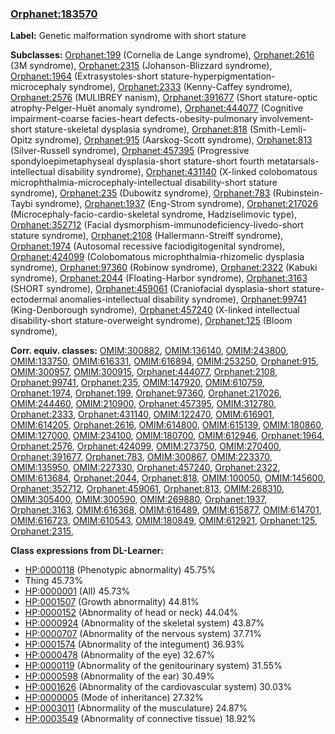 
### [Orphanet:183570](http://www.orpha.net/ORDO/Orphanet_183570)
**Label:** Genetic malformation syndrome with short stature

**Subclasses:** [Orphanet:199](http://www.orpha.net/ORDO/Orphanet_199) (Cornelia de Lange syndrome), [Orphanet:2616](http://www.orpha.net/ORDO/Orphanet_2616) (3M syndrome), [Orphanet:2315](http://www.orpha.net/ORDO/Orphanet_2315) (Johanson-Blizzard syndrome), [Orphanet:1964](http://www.orpha.net/ORDO/Orphanet_1964) (Extrasystoles-short stature-hyperpigmentation-microcephaly syndrome), [Orphanet:2333](http://www.orpha.net/ORDO/Orphanet_2333) (Kenny-Caffey syndrome), [Orphanet:2576](http://www.orpha.net/ORDO/Orphanet_2576) (MULIBREY nanism), [Orphanet:391677](http://www.orpha.net/ORDO/Orphanet_391677) (Short stature-optic atrophy-Pelger-Huët anomaly syndrome), [Orphanet:444077](http://www.orpha.net/ORDO/Orphanet_444077) (Cognitive impairment-coarse facies-heart defects-obesity-pulmonary involvement-short stature-skeletal dysplasia syndrome), [Orphanet:818](http://www.orpha.net/ORDO/Orphanet_818) (Smith-Lemli-Opitz syndrome), [Orphanet:915](http://www.orpha.net/ORDO/Orphanet_915) (Aarskog-Scott syndrome), [Orphanet:813](http://www.orpha.net/ORDO/Orphanet_813) (Silver-Russell syndrome), [Orphanet:457395](http://www.orpha.net/ORDO/Orphanet_457395) (Progressive spondyloepimetaphyseal dysplasia-short stature-short fourth metatarsals-intellectual disability syndrome), [Orphanet:431140](http://www.orpha.net/ORDO/Orphanet_431140) (X-linked colobomatous microphthalmia-microcephaly-intellectual disability-short stature syndrome), [Orphanet:235](http://www.orpha.net/ORDO/Orphanet_235) (Dubowitz syndrome), [Orphanet:783](http://www.orpha.net/ORDO/Orphanet_783) (Rubinstein-Taybi syndrome), [Orphanet:1937](http://www.orpha.net/ORDO/Orphanet_1937) (Eng-Strom syndrome), [Orphanet:217026](http://www.orpha.net/ORDO/Orphanet_217026) (Microcephaly-facio-cardio-skeletal syndrome, Hadziselimovic type), [Orphanet:352712](http://www.orpha.net/ORDO/Orphanet_352712) (Facial dysmorphism-immunodeficiency-livedo-short stature syndrome), [Orphanet:2108](http://www.orpha.net/ORDO/Orphanet_2108) (Hallermann-Streiff syndrome), [Orphanet:1974](http://www.orpha.net/ORDO/Orphanet_1974) (Autosomal recessive faciodigitogenital syndrome), [Orphanet:424099](http://www.orpha.net/ORDO/Orphanet_424099) (Colobomatous microphthalmia-rhizomelic dysplasia syndrome), [Orphanet:97360](http://www.orpha.net/ORDO/Orphanet_97360) (Robinow syndrome), [Orphanet:2322](http://www.orpha.net/ORDO/Orphanet_2322) (Kabuki syndrome), [Orphanet:2044](http://www.orpha.net/ORDO/Orphanet_2044) (Floating-Harbor syndrome), [Orphanet:3163](http://www.orpha.net/ORDO/Orphanet_3163) (SHORT syndrome), [Orphanet:459061](http://www.orpha.net/ORDO/Orphanet_459061) (Craniofacial dysplasia-short stature-ectodermal anomalies-intellectual disability syndrome), [Orphanet:99741](http://www.orpha.net/ORDO/Orphanet_99741) (King-Denborough syndrome), [Orphanet:457240](http://www.orpha.net/ORDO/Orphanet_457240) (X-linked intellectual disability-short stature-overweight syndrome), [Orphanet:125](http://www.orpha.net/ORDO/Orphanet_125) (Bloom syndrome), 

**Corr. equiv. classes:** [OMIM:300882](http://purl.obolibrary.org/obo/OMIM_300882), [OMIM:136140](http://purl.obolibrary.org/obo/OMIM_136140), [OMIM:243800](http://purl.obolibrary.org/obo/OMIM_243800), [OMIM:133750](http://purl.obolibrary.org/obo/OMIM_133750), [OMIM:616331](http://purl.obolibrary.org/obo/OMIM_616331), [OMIM:616894](http://purl.obolibrary.org/obo/OMIM_616894), [OMIM:253250](http://purl.obolibrary.org/obo/OMIM_253250), [Orphanet:915](http://www.orpha.net/ORDO/Orphanet_915), [OMIM:300957](http://purl.obolibrary.org/obo/OMIM_300957), [OMIM:300915](http://purl.obolibrary.org/obo/OMIM_300915), [Orphanet:444077](http://www.orpha.net/ORDO/Orphanet_444077), [Orphanet:2108](http://www.orpha.net/ORDO/Orphanet_2108), [Orphanet:99741](http://www.orpha.net/ORDO/Orphanet_99741), [Orphanet:235](http://www.orpha.net/ORDO/Orphanet_235), [OMIM:147920](http://purl.obolibrary.org/obo/OMIM_147920), [OMIM:610759](http://purl.obolibrary.org/obo/OMIM_610759), [Orphanet:1974](http://www.orpha.net/ORDO/Orphanet_1974), [Orphanet:199](http://www.orpha.net/ORDO/Orphanet_199), [Orphanet:97360](http://www.orpha.net/ORDO/Orphanet_97360), [Orphanet:217026](http://www.orpha.net/ORDO/Orphanet_217026), [OMIM:244460](http://purl.obolibrary.org/obo/OMIM_244460), [OMIM:210900](http://purl.obolibrary.org/obo/OMIM_210900), [Orphanet:457395](http://www.orpha.net/ORDO/Orphanet_457395), [OMIM:312780](http://purl.obolibrary.org/obo/OMIM_312780), [Orphanet:2333](http://www.orpha.net/ORDO/Orphanet_2333), [Orphanet:431140](http://www.orpha.net/ORDO/Orphanet_431140), [OMIM:122470](http://purl.obolibrary.org/obo/OMIM_122470), [OMIM:616901](http://purl.obolibrary.org/obo/OMIM_616901), [OMIM:614205](http://purl.obolibrary.org/obo/OMIM_614205), [Orphanet:2616](http://www.orpha.net/ORDO/Orphanet_2616), [OMIM:614800](http://purl.obolibrary.org/obo/OMIM_614800), [OMIM:615139](http://purl.obolibrary.org/obo/OMIM_615139), [OMIM:180860](http://purl.obolibrary.org/obo/OMIM_180860), [OMIM:127000](http://purl.obolibrary.org/obo/OMIM_127000), [OMIM:234100](http://purl.obolibrary.org/obo/OMIM_234100), [OMIM:180700](http://purl.obolibrary.org/obo/OMIM_180700), [OMIM:612946](http://purl.obolibrary.org/obo/OMIM_612946), [Orphanet:1964](http://www.orpha.net/ORDO/Orphanet_1964), [Orphanet:2576](http://www.orpha.net/ORDO/Orphanet_2576), [Orphanet:424099](http://www.orpha.net/ORDO/Orphanet_424099), [OMIM:273750](http://purl.obolibrary.org/obo/OMIM_273750), [OMIM:270400](http://purl.obolibrary.org/obo/OMIM_270400), [Orphanet:391677](http://www.orpha.net/ORDO/Orphanet_391677), [Orphanet:783](http://www.orpha.net/ORDO/Orphanet_783), [OMIM:300867](http://purl.obolibrary.org/obo/OMIM_300867), [OMIM:223370](http://purl.obolibrary.org/obo/OMIM_223370), [OMIM:135950](http://purl.obolibrary.org/obo/OMIM_135950), [OMIM:227330](http://purl.obolibrary.org/obo/OMIM_227330), [Orphanet:457240](http://www.orpha.net/ORDO/Orphanet_457240), [Orphanet:2322](http://www.orpha.net/ORDO/Orphanet_2322), [OMIM:613684](http://purl.obolibrary.org/obo/OMIM_613684), [Orphanet:2044](http://www.orpha.net/ORDO/Orphanet_2044), [Orphanet:818](http://www.orpha.net/ORDO/Orphanet_818), [OMIM:100050](http://purl.obolibrary.org/obo/OMIM_100050), [OMIM:145600](http://purl.obolibrary.org/obo/OMIM_145600), [Orphanet:352712](http://www.orpha.net/ORDO/Orphanet_352712), [Orphanet:459061](http://www.orpha.net/ORDO/Orphanet_459061), [Orphanet:813](http://www.orpha.net/ORDO/Orphanet_813), [OMIM:268310](http://purl.obolibrary.org/obo/OMIM_268310), [OMIM:305400](http://purl.obolibrary.org/obo/OMIM_305400), [OMIM:300590](http://purl.obolibrary.org/obo/OMIM_300590), [OMIM:269880](http://purl.obolibrary.org/obo/OMIM_269880), [Orphanet:1937](http://www.orpha.net/ORDO/Orphanet_1937), [Orphanet:3163](http://www.orpha.net/ORDO/Orphanet_3163), [OMIM:616368](http://purl.obolibrary.org/obo/OMIM_616368), [OMIM:616489](http://purl.obolibrary.org/obo/OMIM_616489), [OMIM:615877](http://purl.obolibrary.org/obo/OMIM_615877), [OMIM:614701](http://purl.obolibrary.org/obo/OMIM_614701), [OMIM:616723](http://purl.obolibrary.org/obo/OMIM_616723), [OMIM:610543](http://purl.obolibrary.org/obo/OMIM_610543), [OMIM:180849](http://purl.obolibrary.org/obo/OMIM_180849), [OMIM:612921](http://purl.obolibrary.org/obo/OMIM_612921), [Orphanet:125](http://www.orpha.net/ORDO/Orphanet_125), [Orphanet:2315](http://www.orpha.net/ORDO/Orphanet_2315), 

**Class expressions from DL-Learner:**

- [HP:0000118](http://purl.obolibrary.org/obo/HP_0000118) (Phenotypic abnormality) 45.75%
- Thing 45.73%
- [HP:0000001](http://purl.obolibrary.org/obo/HP_0000001) (All) 45.73%
- [HP:0001507](http://purl.obolibrary.org/obo/HP_0001507) (Growth abnormality) 44.81%
- [HP:0000152](http://purl.obolibrary.org/obo/HP_0000152) (Abnormality of head or neck) 44.04%
- [HP:0000924](http://purl.obolibrary.org/obo/HP_0000924) (Abnormality of the skeletal system) 43.87%
- [HP:0000707](http://purl.obolibrary.org/obo/HP_0000707) (Abnormality of the nervous system) 37.71%
- [HP:0001574](http://purl.obolibrary.org/obo/HP_0001574) (Abnormality of the integument) 36.93%
- [HP:0000478](http://purl.obolibrary.org/obo/HP_0000478) (Abnormality of the eye) 32.67%
- [HP:0000119](http://purl.obolibrary.org/obo/HP_0000119) (Abnormality of the genitourinary system) 31.55%
- [HP:0000598](http://purl.obolibrary.org/obo/HP_0000598) (Abnormality of the ear) 30.49%
- [HP:0001626](http://purl.obolibrary.org/obo/HP_0001626) (Abnormality of the cardiovascular system) 30.03%
- [HP:0000005](http://purl.obolibrary.org/obo/HP_0000005) (Mode of inheritance) 27.32%
- [HP:0003011](http://purl.obolibrary.org/obo/HP_0003011) (Abnormality of the musculature) 24.87%
- [HP:0003549](http://purl.obolibrary.org/obo/HP_0003549) (Abnormality of connective tissue) 18.92%


